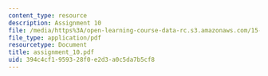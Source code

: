 ```yaml
---
content_type: resource
description: Assignment 10
file: /media/https%3A/open-learning-course-data-rc.s3.amazonaws.com/15-822-strategic-marketing-measurement-fall-2002/394c4cf1959328f0e2d3a0c5da7b5cf8_assignment_10.pdf
file_type: application/pdf
resourcetype: Document
title: assignment_10.pdf
uid: 394c4cf1-9593-28f0-e2d3-a0c5da7b5cf8
---
```

